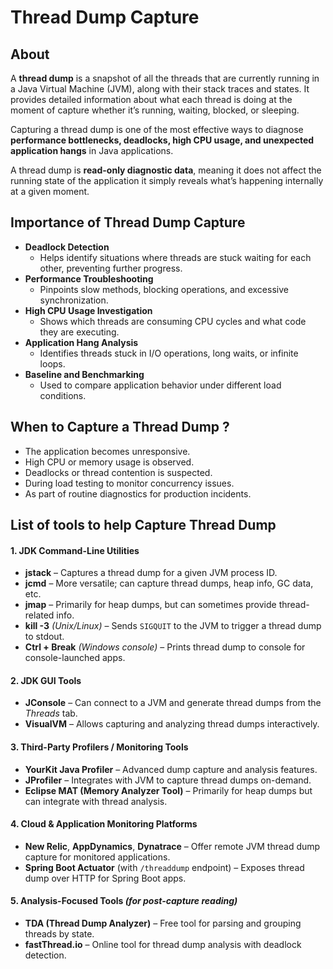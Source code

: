 # Thread Dump Capture

## About

A **thread dump** is a snapshot of all the threads that are currently running in a Java Virtual Machine (JVM), along with their stack traces and states. It provides detailed information about what each thread is doing at the moment of capture whether it’s running, waiting, blocked, or sleeping.

Capturing a thread dump is one of the most effective ways to diagnose **performance bottlenecks, deadlocks, high CPU usage, and unexpected application hangs** in Java applications.

A thread dump is **read-only diagnostic data**, meaning it does not affect the running state of the application it simply reveals what’s happening internally at a given moment.

## Importance of Thread Dump Capture

* **Deadlock Detection**
  * Helps identify situations where threads are stuck waiting for each other, preventing further progress.
* **Performance Troubleshooting**
  * Pinpoints slow methods, blocking operations, and excessive synchronization.
* **High CPU Usage Investigation**
  * Shows which threads are consuming CPU cycles and what code they are executing.
* **Application Hang Analysis**
  * Identifies threads stuck in I/O operations, long waits, or infinite loops.
* **Baseline and Benchmarking**
  * Used to compare application behavior under different load conditions.

## When to Capture a Thread Dump ?

* The application becomes unresponsive.
* High CPU or memory usage is observed.
* Deadlocks or thread contention is suspected.
* During load testing to monitor concurrency issues.
* As part of routine diagnostics for production incidents.

## List of tools to help Capture Thread Dump

#### **1. JDK Command-Line Utilities**

* **jstack** – Captures a thread dump for a given JVM process ID.
* **jcmd** – More versatile; can capture thread dumps, heap info, GC data, etc.
* **jmap** – Primarily for heap dumps, but can sometimes provide thread-related info.
* **kill -3** _(Unix/Linux)_ – Sends `SIGQUIT` to the JVM to trigger a thread dump to stdout.
* **Ctrl + Break** _(Windows console)_ – Prints thread dump to console for console-launched apps.

#### **2. JDK GUI Tools**

* **JConsole** – Can connect to a JVM and generate thread dumps from the _Threads_ tab.
* **VisualVM** – Allows capturing and analyzing thread dumps interactively.

#### **3. Third-Party Profilers / Monitoring Tools**

* **YourKit Java Profiler** – Advanced dump capture and analysis features.
* **JProfiler** – Integrates with JVM to capture thread dumps on-demand.
* **Eclipse MAT (Memory Analyzer Tool)** – Primarily for heap dumps but can integrate with thread analysis.

#### **4. Cloud & Application Monitoring Platforms**

* **New Relic**, **AppDynamics**, **Dynatrace** – Offer remote JVM thread dump capture for monitored applications.
* **Spring Boot Actuator** (with `/threaddump` endpoint) – Exposes thread dump over HTTP for Spring Boot apps.

#### **5. Analysis-Focused Tools** _(for post-capture reading)_

* **TDA (Thread Dump Analyzer)** – Free tool for parsing and grouping threads by state.
* **fastThread.io** – Online tool for thread dump analysis with deadlock detection.
